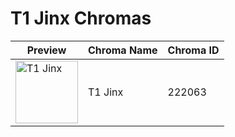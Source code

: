 # T1 Jinx Chromas

| Preview | Chroma Name | Chroma ID |
|---|---|---|
| <img src='https://raw.communitydragon.org/latest/plugins/rcp-be-lol-game-data/global/default/v1/champion-chroma-images/222/222063.png' alt='T1 Jinx' width='100'> | T1 Jinx | 222063 |
